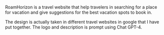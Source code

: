 RoamHorizon is a travel website that help travelers in searching for a place for vacation and give suggestions for the best vacation spots to book in.

The design is actually taken in different travel websites in google that I have put together.
The logo and description is prompt using Chat GPT-4.
